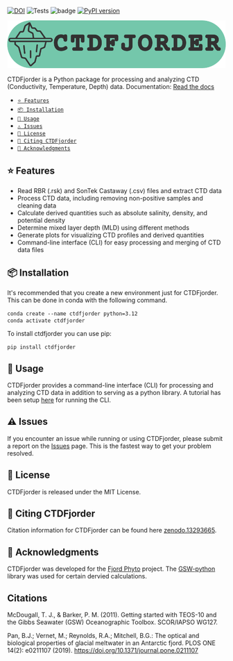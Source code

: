 [![DOI](https://zenodo.org/badge/DOI/10.5281/zenodo.13293665.svg#3)](https://doi.org/10.5281/zenodo.13293665)
![Tests](https://github.com/nikothomas/ctdfjorder/actions/workflows/tests.yml/badge.svg?branch=main)
![badge](https://img.shields.io/endpoint?url=https://gist.githubusercontent.com/nikothomas/5ceb7e714da5151b751f668c4cc49013/raw/answer.json)
[![PyPI version](https://badge.fury.io/py/ctdfjorder.svg#3)](https://badge.fury.io/py/ctdfjorder)

<p style=text-align:center;>
  <img src="https://raw.githubusercontent.com/nikothomas/ctdfjorder/main/logo.png" alt="CTDFjorder Logo"/>
</p>

CTDFjorder is a Python package for processing and analyzing CTD (Conductivity, Temperature, Depth) data.
Documentation: [Read the docs](https://nikothomas.github.io/ctdfjorder/)

- [<code>⭐ Features</code>](#-features)
- [<code>📦 Installation</code>](#-installation)
- [<code>🚀 Usage</code>](#-usage)
- [<code>⚠️ Issues</code>](#-issues)
- [<code>📝 License</code>](#-license)
- [<code>📑 Citing CTDFjorder</code>](#-license)
- [<code>📢 Acknowledgments</code>](#-acknowledgments)

## ⭐ Features
- Read RBR (.rsk) and SonTek Castaway (.csv) files and extract CTD data
- Process CTD data, including removing non-positive samples and cleaning data
- Calculate derived quantities such as absolute salinity, density, and potential density
- Determine mixed layer depth (MLD) using different methods
- Generate plots for visualizing CTD profiles and derived quantities
- Command-line interface (CLI) for easy processing and merging of CTD data files

## 📦 Installation
It's recommended that you create a new environment just for CTDFjorder. This can be done in conda with the following
command.
```shell
conda create --name ctdfjorder python=3.12
conda activate ctdfjorder
```
To install ctdfjorder you can use pip:
```shell
pip install ctdfjorder
```

## 🚀 Usage
CTDFjorder provides a command-line interface (CLI) for processing and analyzing CTD data in addition to serving
as a python library. A tutorial has been setup [here](https://nikothomas.github.io/ctdfjorder/Getting%20Started.html)
for running the CLI.

## ⚠️ Issues
If you encounter an issue while running or using CTDFjorder, please submit a report on the 
[Issues](https://github.com/nikothomas/ctdfjorder/issues) page. This is the fastest way to get your problem resolved.

## 📝 License
CTDFjorder is released under the MIT License.

## 📑 Citing CTDFjorder
Citation information for CTDFjorder can be found here [zenodo.13293665](https://dx.doi.org10/zenodo.13293665>).

## 📢 Acknowledgments
CTDFjorder was developed for the [Fjord Phyto](https://fjordphyto.ucsd.edu) project. The [GSW-python](https://github.com/TEOS-10/GSW-Python) library was used for certain dervied calculations.

## Citations
McDougall, T. J., & Barker, P. M. (2011). Getting started with TEOS-10 and the Gibbs Seawater (GSW) Oceanographic Toolbox. SCOR/IAPSO WG127.

Pan, B.J.; Vernet, M.; Reynolds, R.A.; Mitchell, B.G.: The optical and biological properties of glacial meltwater in an Antarctic fjord. PLOS ONE 14(2): e0211107 (2019). https://doi.org/10.1371/journal.pone.0211107
